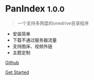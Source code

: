 # PanIndex <small>1.0.0</small>

> 一个支持多网盘的onedrive目录程序



- 安装简单
- 下载不通过服务器流量
- 支持图床、视频外链
- 主题定制

[Github](https://github.com/g-mero/panindex)

[Get Started](#docsify)